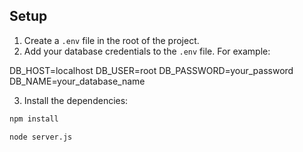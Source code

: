 ## Setup

1. Create a `.env` file in the root of the project.
2. Add your database credentials to the `.env` file. For example:

DB_HOST=localhost
DB_USER=root
DB_PASSWORD=your_password
DB_NAME=your_database_name


3. Install the dependencies:

```bash
npm install

node server.js
